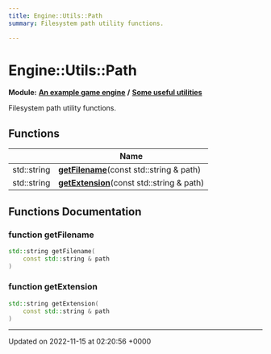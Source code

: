 ```yaml
---
title: Engine::Utils::Path
summary: Filesystem path utility functions. 

---
```


# Engine::Utils::Path

**Module:** **[An example game engine](/modules/group__Engine.md)** **/** **[Some useful utilities](/modules/group__Utils.md)**

Filesystem path utility functions. 

## Functions

|                | Name           |
| -------------- | -------------- |
| std::string | **[getFilename](/namespaces/namespaceEngine_1_1Utils_1_1Path.md#function-getfilename)**(const std::string & path) |
| std::string | **[getExtension](/namespaces/namespaceEngine_1_1Utils_1_1Path.md#function-getextension)**(const std::string & path) |


## Functions Documentation

### function getFilename

```cpp
std::string getFilename(
    const std::string & path
)
```


### function getExtension

```cpp
std::string getExtension(
    const std::string & path
)
```






-------------------------------

Updated on 2022-11-15 at 02:20:56 +0000